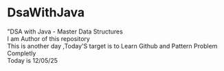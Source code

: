 # DsaWithJava
"DSA with Java - Master Data Structures
<br>
 I am Author of this repository
<br>
This is another day ,Today'S target is to Learn Github and Pattern Problem Completly 
<br>
Today is 12/05/25
